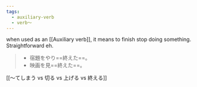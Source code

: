 ```yaml
---
tags:
  - auxiliary-verb
  - verb〜
---
```

when used as an [[Auxiliary verb]], it means to finish stop doing something. Straightforward eh.
> - 宿題をやり==終えた==。
> - 映画を見==終えた==。

[[〜てしまう vs 切る vs 上げる vs 終える]]